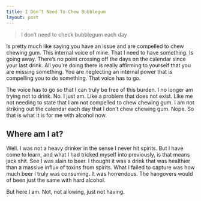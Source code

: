 ```yaml
---
title: I Don’t Need To Chew Bubblegum
layout: post
---
```


> I don’t need to check bubblegum each day

Is pretty much like saying you have an issue and are compelled to chew chewing gum. This internal voice of mine. That I need to have something. Is going away. There’s no point crossing off the days on the calendar since your last drink. All you’re doing there is really affirming to yourself that you are missing something. You are neglecting an internal power that is compelling you to do something. That voice has to go.

The voice has to go so that I can truly be free of this burden. I no longer am trying not to drink. No. I just am. Like a problem that does not exist. Like me not needing to state that I am not compelled to chew chewing gum. I am not striking out the calendar each day that I don’t chew chewing gum. Nope. So that is what it is for me with alcohol now.

## Where am I at?

Well. I was not a heavy drinker in the sense I never hit spirits. But I have come to learn, and what I had tricked myself into previously, is that means jack shit. See I was slain to beer. I thought it was a drink that was healthier than a massive influx of toxins from spirits. What I failed to capture was how much beer I truly was consuming. It was horrendous. The hangovers would of been just the same with hard alcohol.

But here I am. Not, not allowing, just not having.